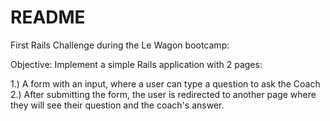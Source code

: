 # README

First Rails Challenge during the Le Wagon bootcamp:

Objective: Implement a simple Rails application with 2 pages:

1.) A form with an input, where a user can type a question to ask the Coach
2.) After submitting the form, the user is redirected to another page where they will see their question and the coach's answer.
